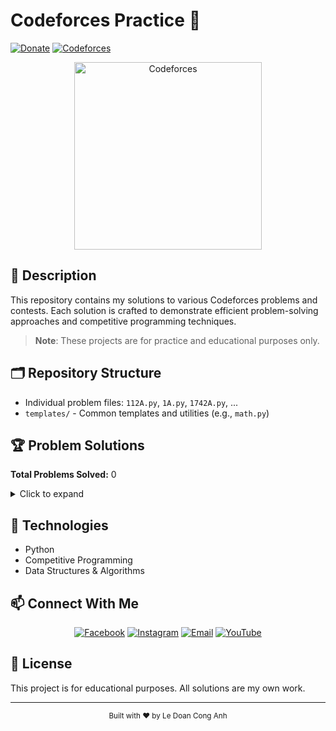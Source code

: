 # Codeforces Practice 🚀
[![Donate](https://img.shields.io/badge/Donate-PayPal-green.svg)](https://www.paypal.me/conganhhcmus/1)
[![Codeforces](https://img.shields.io/badge/Codeforces-Profile-blue.svg)](https://codeforces.com/profile/conganhhcmus)

<div align="center">
  <img src="https://sta.codeforces.com/s/20607/images/codeforces-logo-with-telegram.png" alt="Codeforces" width="300"/>
</div>

## 📝 Description
This repository contains my solutions to various Codeforces problems and contests. Each solution is crafted to demonstrate efficient problem-solving approaches and competitive programming techniques.

> **Note**: These projects are for practice and educational purposes only.

## 🗂️ Repository Structure
- Individual problem files: `112A.py`, `1A.py`, `1742A.py`, ...
- `templates/` - Common templates and utilities (e.g., `math.py`)

## 🏆 Problem Solutions

**Total Problems Solved:** 0

<details>
<summary>Click to expand</summary>

- [1A](./1A.py)
- [112A](./112A.py)
- [1742A](./1742A.py)
- [2116A](./2116A.py)
- [2116B](./2116B.py)
- [2117A](./2117A.py)
- [2117B](./2117B.py)
- [2117C](./2117C.py)
- [2117D](./2117D.py)
- [2118A](./2118A.py)
- [2118B](./2118B.py)
- [2118C](./2118C.py)

<!-- Add more problems as you solve them -->

</details>

## 🔧 Technologies
- Python
- Competitive Programming
- Data Structures & Algorithms

## 📫 Connect With Me
<div align="center">
  
[![Facebook](https://img.shields.io/badge/Facebook-1877F2?style=for-the-badge&logo=facebook&logoColor=white)](https://www.facebook.com/conganhhcmus)
[![Instagram](https://img.shields.io/badge/Instagram-E4405F?style=for-the-badge&logo=instagram&logoColor=white)](https://www.instagram.com/conganhhcmus)
[![Email](https://img.shields.io/badge/Email-D14836?style=for-the-badge&logo=gmail&logoColor=white)](mailto:conganhhcmus@gmail.com)
[![YouTube](https://img.shields.io/badge/YouTube-FF0000?style=for-the-badge&logo=youtube&logoColor=white)](https://www.youtube.com/@ledoanconganh)

</div>

## 📄 License
This project is for educational purposes. All solutions are my own work.

---
<div align="center">
  <sub>Built with ❤️ by Le Doan Cong Anh</sub>
</div>

